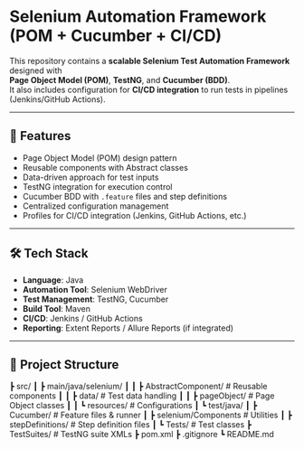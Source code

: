 # Selenium Automation Framework (POM + Cucumber + CI/CD)

This repository contains a **scalable Selenium Test Automation Framework** designed with  
**Page Object Model (POM)**, **TestNG**, and **Cucumber (BDD)**.  
It also includes configuration for **CI/CD integration** to run tests in pipelines (Jenkins/GitHub Actions).  

---

## 📌 Features
- Page Object Model (POM) design pattern  
- Reusable components with Abstract classes  
- Data-driven approach for test inputs  
- TestNG integration for execution control  
- Cucumber BDD with `.feature` files and step definitions  
- Centralized configuration management  
- Profiles for CI/CD integration (Jenkins, GitHub Actions, etc.)  

---

## 🛠 Tech Stack
- **Language**: Java  
- **Automation Tool**: Selenium WebDriver  
- **Test Management**: TestNG, Cucumber  
- **Build Tool**: Maven  
- **CI/CD**: Jenkins / GitHub Actions  
- **Reporting**: Extent Reports / Allure Reports (if integrated)  

---

## 📂 Project Structure
┣ src/
┃ ┣ main/java/selenium/
┃ ┃ ┣ AbstractComponent/ # Reusable components
┃ ┃ ┣ data/ # Test data handling
┃ ┃ ┣ pageObject/ # Page Object classes
┃ ┃ ┗ resources/ # Configurations
┃ ┗ test/java/
┃ ┣ Cucumber/ # Feature files & runner
┃ ┣ selenium/Components # Utilities
┃ ┣ stepDefinitions/ # Step definition files
┃ ┗ Tests/ # Test classes
┣ TestSuites/ # TestNG suite XMLs
┣ pom.xml
┣ .gitignore
┗ README.md
